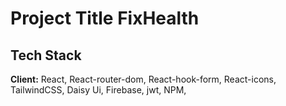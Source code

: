 # Project Title FixHealth

## Tech Stack

**Client:** React, React-router-dom, React-hook-form, React-icons, TailwindCSS, Daisy Ui, Firebase, jwt, NPM,
